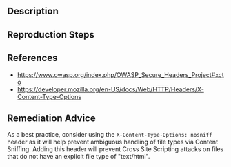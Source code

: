 ## Description


## Reproduction Steps


## References

- https://www.owasp.org/index.php/OWASP_Secure_Headers_Project#xcto
- https://developer.mozilla.org/en-US/docs/Web/HTTP/Headers/X-Content-Type-Options


## Remediation Advice

As a best practice, consider using the `X-Content-Type-Options: nosniff` header as it will help prevent ambiguous handling of file types via Content Sniffing. Adding this header will prevent Cross Site Scripting attacks on files that do not have an explicit file type of "text/html".

